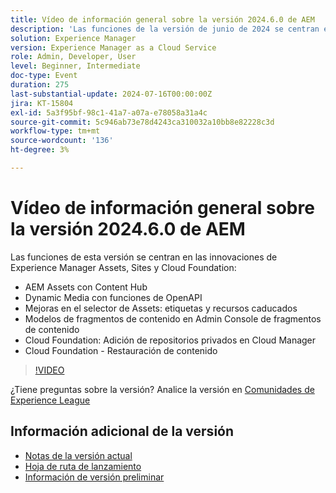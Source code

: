```yaml
---
title: Vídeo de información general sobre la versión 2024.6.0 de AEM
description: 'Las funciones de la versión de junio de 2024 se centran en los AEM Assets con Content Hub, Dynamic Media con funciones de OpenAPI, mejoras del selector de Assets: etiquetas y recursos caducados, modelos de fragmentos de contenido en el Admin Console de fragmentos de contenido, Cloud Foundation: adición de repositorios privados en Cloud Manager y Cloud Foundation: restauración de contenido.'
solution: Experience Manager
version: Experience Manager as a Cloud Service
role: Admin, Developer, User
level: Beginner, Intermediate
doc-type: Event
duration: 275
last-substantial-update: 2024-07-16T00:00:00Z
jira: KT-15804
exl-id: 5a3f95bf-98c1-41a7-a07a-e78058a31a4c
source-git-commit: 5c946ab73e78d4243ca310032a10bb8e82228c3d
workflow-type: tm+mt
source-wordcount: '136'
ht-degree: 3%

---
```


# Vídeo de información general sobre la versión 2024.6.0 de AEM

Las funciones de esta versión se centran en las innovaciones de Experience Manager Assets, Sites y Cloud Foundation:

* AEM Assets con Content Hub
* Dynamic Media con funciones de OpenAPI
* Mejoras en el selector de Assets: etiquetas y recursos caducados
* Modelos de fragmentos de contenido en Admin Console de fragmentos de contenido
* Cloud Foundation: Adición de repositorios privados en Cloud Manager
* Cloud Foundation - Restauración de contenido

>[!VIDEO](https://video.tv.adobe.com/v/3430779/?learn=on)


¿Tiene preguntas sobre la versión?  Analice la versión en [Comunidades de Experience League](https://adobe.ly/47dj9Wj)

## Información adicional de la versión

* [Notas de la versión actual](https://experienceleague.adobe.com/docs/experience-manager-cloud-service/content/release-notes/home.html?lang=es)
* [Hoja de ruta de lanzamiento](https://experienceleague.adobe.com/docs/experience-manager-release-information/aem-release-updates/update-releases-roadmap.html?lang=es)
* [Información de versión preliminar](https://experienceleague.adobe.com/docs/experience-manager-cloud-service/content/release-notes/prerelease.html)
